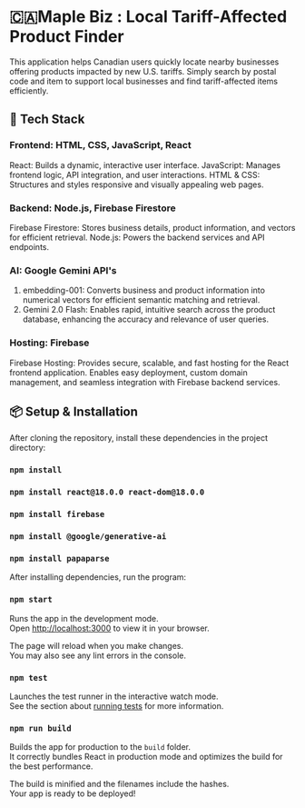 # 🇨🇦Maple Biz : Local Tariff-Affected Product Finder

This application helps Canadian users quickly locate nearby businesses offering products impacted by new U.S. tariffs. Simply search by postal code and item to support local businesses and find tariff-affected items efficiently.

## 📜 Tech Stack
### Frontend: HTML, CSS, JavaScript, React
React: Builds a dynamic, interactive user interface. JavaScript: Manages frontend logic, API integration, and user interactions. HTML & CSS: Structures and styles responsive and visually appealing web pages.

### Backend: Node.js, Firebase Firestore
Firebase Firestore: Stores business details, product information, and vectors for efficient retrieval. Node.js: Powers the backend services and API endpoints.

### AI: Google Gemini API's
1. embedding-001: Converts business and product information into numerical vectors for efficient semantic matching and retrieval.
2. Gemini 2.0 Flash: Enables rapid, intuitive search across the product database, enhancing the accuracy and relevance of user queries.

### Hosting: Firebase
Firebase Hosting: Provides secure, scalable, and fast hosting for the React frontend application. Enables easy deployment, custom domain management, and seamless integration with Firebase backend services.

## 📦 Setup & Installation
After cloning the repository, install these dependencies in the project directory:
### `npm install`
### `npm install react@18.0.0 react-dom@18.0.0`
### `npm install firebase`
### `npm install @google/generative-ai`
### `npm install papaparse`

After installing dependencies, run the program:
### `npm start`

Runs the app in the development mode.\
Open [http://localhost:3000](http://localhost:3000) to view it in your browser.

The page will reload when you make changes.\
You may also see any lint errors in the console.

### `npm test`

Launches the test runner in the interactive watch mode.\
See the section about [running tests](https://facebook.github.io/create-react-app/docs/running-tests) for more information.

### `npm run build`

Builds the app for production to the `build` folder.\
It correctly bundles React in production mode and optimizes the build for the best performance.

The build is minified and the filenames include the hashes.\
Your app is ready to be deployed!
